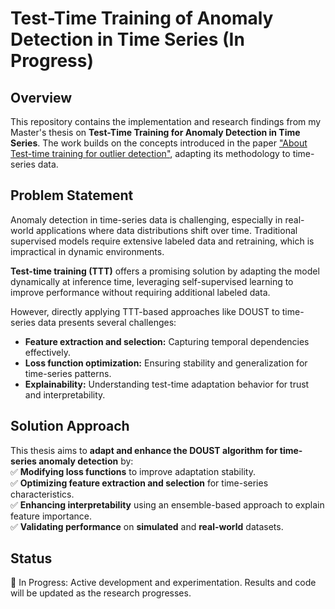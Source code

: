# Test-Time Training of Anomaly Detection in Time Series (In Progress)  

## Overview  
This repository contains the implementation and research findings from my Master's thesis on **Test-Time Training for Anomaly Detection in Time Series**. The work builds on the concepts introduced in the paper ["About Test-time training for outlier detection"](https://arxiv.org/abs/2404.03495), adapting its methodology to time-series data.  

## Problem Statement  
Anomaly detection in time-series data is challenging, especially in real-world applications where data distributions shift over time. Traditional supervised models require extensive labeled data and retraining, which is impractical in dynamic environments.  

**Test-time training (TTT)** offers a promising solution by adapting the model dynamically at inference time, leveraging self-supervised learning to improve performance without requiring additional labeled data.  

However, directly applying TTT-based approaches like DOUST to time-series data presents several challenges:  
- **Feature extraction and selection:** Capturing temporal dependencies effectively.  
- **Loss function optimization:** Ensuring stability and generalization for time-series patterns.  
- **Explainability:** Understanding test-time adaptation behavior for trust and interpretability.  

## Solution Approach  
This thesis aims to **adapt and enhance the DOUST algorithm for time-series anomaly detection** by:  
✅ **Modifying loss functions** to improve adaptation stability.  
✅ **Optimizing feature extraction and selection** for time-series characteristics.  
✅ **Enhancing interpretability** using an ensemble-based approach to explain feature importance.  
✅ **Validating performance** on **simulated** and **real-world** datasets.  

## Status
🚧 In Progress: Active development and experimentation. Results and code will be updated as the research progresses.
